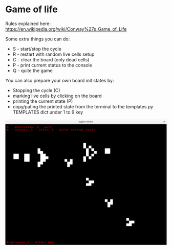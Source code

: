 # Game of life

Rules explained here: https://en.wikipedia.org/wiki/Conway%27s_Game_of_Life

Some extra things you can do:

* S - start/stop the cycle
* R - restart with random live cells setup
* C - clear the board (only dead cells)
* P - print current status to the console
* Q - quite the game

You can also prepare your own board init states by:
* Stopping the cycle (C)
* marking live cells by clicking on the board
* printing the current state (P)
* copy/pating the printed state from the terminal to the templates.py TEMPLATES dict under 1 to 9 key

![screenshot](https://raw.githubusercontent.com/owad/game-of-life/master/game-of-life.png) 
